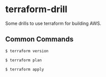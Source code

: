 # terraform-drill

Some drills to use terraform for building AWS.

## Common Commands

```sh
$ terraform version
```

```sh
$ terraform plan
```

```sh
$ terraform apply
```
